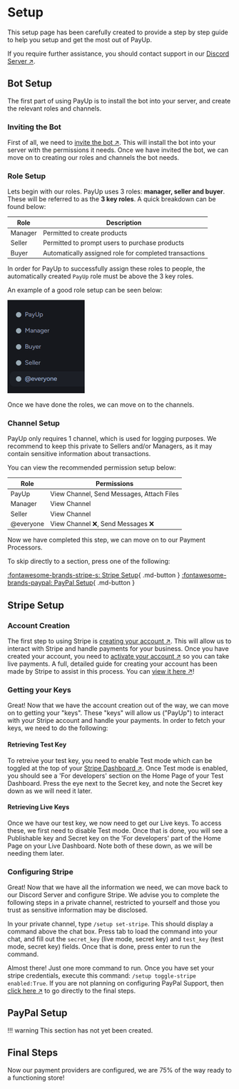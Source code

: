 # Setup
This setup page has been carefully created to provide a step by step guide to help you setup and get the most out of PayUp.

If you require further assistance, you should contact support in our [Discord Server ↗](https://discord.gg/vuRx9kJJqg).

## Bot Setup
The first part of using PayUp is to install the bot into your server, and create the relevant roles and channels.

### Inviting the Bot
First of all, we need to [invite the bot ↗](https://discord.com/oauth2/authorize?client_id=1292577670164516934). This will install the bot into your server with the permissions it needs. Once we have invited the bot, we can move on to creating our roles and channels the bot needs.

### Role Setup
Lets begin with our roles. PayUp uses 3 roles: **manager, seller and buyer**. These will be referred to as the **3 key roles**. A quick breakdown can be found below:

| Role | Description |
| ---- | ----------- |
| Manager | Permitted to create products |
| Seller | Permitted to prompt users to purchase products |
| Buyer | Automatically assigned role for completed transactions |

In order for PayUp to successfully assign these roles to people, the automatically created `PayUp` role must be above the 3 key roles.

An example of a good role setup can be seen below:

![PayUp Role Setup](assets/images/roles_demo.png)

Once we have done the roles, we can move on to the channels.

### Channel Setup
PayUp only requires 1 channel, which is used for logging purposes. We recommend to keep this private to Sellers and/or Managers, as it may contain sensitive information about transactions.

You can view the recommended permission setup below:

| Role | Permissions | 
| ---- | ----------- |
| PayUp | View Channel, Send Messages, Attach Files |
| Manager | View Channel |
| Seller | View Channel |
| @everyone | View Channel ❌, Send Messages ❌ |

Now we have completed this step, we can move on to our Payment Processors.

To skip directly to a section, press one of the following:

[:fontawesome-brands-stripe-s: Stripe Setup](#stripe-setup){ .md-button }
[:fontawesome-brands-paypal: PayPal Setup](#paypal-setup){ .md-button }

## Stripe Setup

### Account Creation
The first step to using Stripe is [creating your account ↗](https://dashboard.stripe.com/register). This will allow us to interact with Stripe and handle payments for your business. Once you have created your account, you need to [activate your account ↗](https://dashboard.stripe.com/account/onboarding) so you can take live payments.
A full, detailed guide for creating your account has been made by Stripe to assist in this process. You can [view it here ↗](https://docs.stripe.com/get-started/account)!

### Getting your Keys
Great! Now that we have the account creation out of the way, we can move on to getting your "keys". These "keys" will allow us ("PayUp") to interact with your Stripe account and handle your payments. In order to fetch your keys, we need to do the following:

#### Retrieving Test Key
To retreive your test key, you need to enable Test mode which can be toggled at the top of your [Stripe Dashboard ↗](https://dashboard.stripe.com).
Once Test mode is enabled, you should see a 'For developers' section on the Home Page of your Test Dashboard. Press the eye next to the Secret key, and note the Secret key down as we will need it later.

#### Retrieving Live Keys
Once we have our test key, we now need to get our Live keys. To access these, we first need to disable Test mode. Once that is done, you will see a Publishable key and Secret key on the 'For developers' part of the Home Page on your Live Dashboard. Note both of these down, as we will be needing them later.

### Configuring Stripe
Great! Now that we have all the information we need, we can move back to our Discord Server and configure Stripe. We advise you to complete the following steps in a private channel, restricted to yourself and those you trust as sensitive information may be disclosed.

In your private channel, type `/setup set-stripe`. This should display a command above the chat box. Press tab to load the command into your chat, and fill out the `secret_key` (live mode, secret key) and `test_key` (test mode, secret key) fields. Once that is done, press enter to run the command.

Almost there! Just one more command to run. Once you have set your stripe credentials, execute this command: `/setup toggle-stripe enabled:True`. If you are not planning on configuring PayPal Support, then [click here ↗](#final-steps) to go directly to the final steps.

## PayPal Setup
!!! warning
	This section has not yet been created.

## Final Steps
Now our payment providers are configured, we are 75% of the way ready to a functioning store!